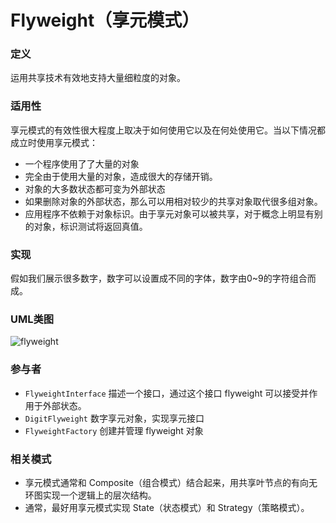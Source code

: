 # Flyweight（享元模式）

### 定义
运用共享技术有效地支持大量细粒度的对象。

### 适用性
享元模式的有效性很大程度上取决于如何使用它以及在何处使用它。当以下情况都成立时使用享元模式：
* 一个程序使用了了大量的对象
* 完全由于使用大量的对象，造成很大的存储开销。
* 对象的大多数状态都可变为外部状态
* 如果删除对象的外部状态，那么可以用相对较少的共享对象取代很多组对象。
* 应用程序不依赖于对象标识。由于享元对象可以被共享，对于概念上明显有别的对象，标识测试将返回真值。

### 实现
假如我们展示很多数字，数字可以设置成不同的字体，数字由0~9的字符组合而成。

### UML类图
![flyweight](http://ohtd7tndv.bkt.clouddn.com/dp_flyweight.png)

### 参与者
* `FlyweightInterface` 描述一个接口，通过这个接口 flyweight 可以接受并作用于外部状态。
* `DigitFlyweight` 数字享元对象，实现享元接口
* `FlyweightFactory` 创建并管理 flyweight 对象

### 相关模式
* 享元模式通常和 Composite（组合模式）结合起来，用共享叶节点的有向无环图实现一个逻辑上的层次结构。
* 通常，最好用享元模式实现 State（状态模式）和 Strategy（策略模式）。